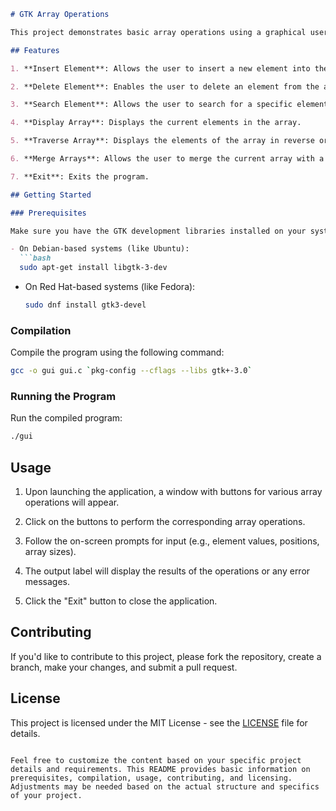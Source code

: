 
```markdown
# GTK Array Operations

This project demonstrates basic array operations using a graphical user interface (GUI) built with GTK (GIMP Toolkit) in C.

## Features

1. **Insert Element**: Allows the user to insert a new element into the array at a specified position.

2. **Delete Element**: Enables the user to delete an element from the array based on the index.

3. **Search Element**: Allows the user to search for a specific element in the array.

4. **Display Array**: Displays the current elements in the array.

5. **Traverse Array**: Displays the elements of the array in reverse order.

6. **Merge Arrays**: Allows the user to merge the current array with a new array.

7. **Exit**: Exits the program.

## Getting Started

### Prerequisites

Make sure you have the GTK development libraries installed on your system. If not, you can install them using:

- On Debian-based systems (like Ubuntu):
  ```bash
  sudo apt-get install libgtk-3-dev
  ```

- On Red Hat-based systems (like Fedora):
  ```bash
  sudo dnf install gtk3-devel
  ```

### Compilation

Compile the program using the following command:

```bash
gcc -o gui gui.c `pkg-config --cflags --libs gtk+-3.0`
```

### Running the Program

Run the compiled program:

```bash
./gui
```

## Usage

1. Upon launching the application, a window with buttons for various array operations will appear.

2. Click on the buttons to perform the corresponding array operations.

3. Follow the on-screen prompts for input (e.g., element values, positions, array sizes).

4. The output label will display the results of the operations or any error messages.

5. Click the "Exit" button to close the application.

## Contributing

If you'd like to contribute to this project, please fork the repository, create a branch, make your changes, and submit a pull request.

## License

This project is licensed under the MIT License - see the [LICENSE](LICENSE) file for details.
```

Feel free to customize the content based on your specific project details and requirements. This README provides basic information on prerequisites, compilation, usage, contributing, and licensing. Adjustments may be needed based on the actual structure and specifics of your project.
